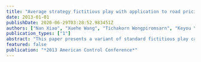 ```yaml
---
title: "Average strategy fictitious play with application to road pricing"
date: 2013-01-01
publishDate: 2020-06-29T03:28:52.983451Z
authors: ["Nan Xiao", "Xuehe Wang", "Tichakorn Wongpiromsarn", "Keyou You", "Lihua Xie", "Emilio Frazzoli", "Daniela Rus"]
publication_types: ["1"]
abstract: "This paper presents a variant of standard fictitious play called average strategy fictitious play (ASFP) for large-scale repeated congestion games, where only a weighted running average of all other players' actions is assumed to be available to each player. It reduces the burden of both information gathering and information processing for each player. Compared to joint strategy fictitious play (JSFP) studied in the literature, the updating process of utility functions for each player is avoided. We prove that there exists at least one pure strategy Nash equilibrium for the congestion game under investigation, and the players' actions generated by ASFP with inertia (players' reluctance to change their previous actions) converge to a Nash equilibrium almost surely. The results are applied in road pricing design to achieve socially beneficial trip timing. Simulation results are provided based on the real traffic data for the Singapore case study."
featured: false
publication: "*2013 American Control Conference*"
---
```


